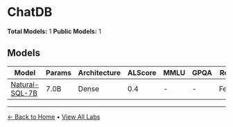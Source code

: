 # ChatDB

**Total Models:** 1
**Public Models:** 1

## Models

| Model | Params | Architecture | ALScore | MMLU | GPQA | Released | Status |
|-------|--------|--------------|---------|------|------|----------|--------|
| [Natural-SQL-7B](../models/chatdb/natural-sql-7b.md) | 7.0B | Dense | 0.4 | - | - | Feb/2024 | 🟢 |

---

[← Back to Home](../README.md) • [View All Labs](../labs/)
